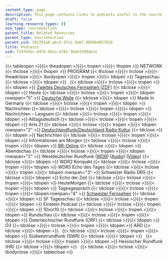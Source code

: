```yaml
---
content_type: page
description: This page contains links to podcasts useful to the course.
draft: false
learning_resource_types: []
ocw_type: CourseSection
parent_title: Related Resources
parent_type: CourseSection
parent_uid: 395761a8-abc4-3fe1-3e6f-805b64857810
title: Podcasts
uid: f297b3bc-d4fb-481a-af02-3be83299ab14
---
```

{{< tableopen >}}{{< theadopen >}}{{< tropen >}}{{< thopen >}}
NETWORK
{{< thclose >}}{{< thopen >}}
PROGRAM
{{< thclose >}}{{< trclose >}}{{< theadclose >}}{{< tbodyopen >}}{{< tropen >}}{{< tdopen >}}
Tagesschau
{{< tdclose >}}{{< tdopen >}}
 
{{< tdclose >}}{{< trclose >}}{{< tropen >}}{{< tdopen >}}
[Zweites Deutsches Fernsehen (ZDF)](http://www.zdf.de/ZDFmediathek/hauptnavigation/startseite/#/hauptnavigation/startseite)
{{< tdclose >}}{{< tdopen >}}
Heute
{{< tdclose >}}{{< trclose >}}{{< tropen >}}{{< tdopen rowspan="5" >}}
[Deutsche Welle](http://www.dw-world.de/dw/0,,9541,00.html)
{{< tdclose >}}{{< tdopen >}}
Made In Germany
{{< tdclose >}}{{< trclose >}}{{< tropen >}}{{< tdopen >}}
Nachrichten
{{< tdclose >}}{{< trclose >}}{{< tropen >}}{{< tdopen >}}
Nachrichten – Langsam
{{< tdclose >}}{{< trclose >}}{{< tropen >}}{{< tdopen >}}
Alltagsdeutsch
{{< tdclose >}}{{< trclose >}}{{< tropen >}}{{< tdopen >}}
Arts.21
{{< tdclose >}}{{< trclose >}}{{< tropen >}}{{< tdopen rowspan="2" >}}
[Deutschlandfunk/Deutschland Radio Kultur](http://www.dradio.de/podcast/)
{{< tdclose >}}{{< tdopen >}}
Nachrichten
{{< tdclose >}}{{< trclose >}}{{< tropen >}}{{< tdopen >}}
Informationen am Morgen
{{< tdclose >}}{{< trclose >}}{{< tropen >}}{{< tdopen >}}
[BR-Online](http://www.br-online.de/podcast/)
{{< tdclose >}}{{< tdopen >}}
Abendschau
{{< tdclose >}}{{< trclose >}}{{< tropen >}}{{< tdopen rowspan="2" >}}
Westdeutscher Rundfunk ([WDR](http://www.wdr.de/mediathek/html/regional/index.xml)) ([Audio](http://www.wdr.de/radio/home/podcasts/podcast_uebersicht_neu.phtml)) ([Video](http://www.wdr.de/tv/home/videopodcast/vodcast.jsp))
{{< tdclose >}}{{< tdopen >}}
WDR2 Kompakt
{{< tdclose >}}{{< trclose >}}{{< tropen >}}{{< tdopen >}}
WDR5 Echo des Tages
{{< tdclose >}}{{< trclose >}}{{< tropen >}}{{< tdopen rowspan="3" >}}
Schweizer Radio DRS
{{< tdclose >}}{{< tdopen >}}
Echo der Zeit
{{< tdclose >}}{{< trclose >}}{{< tropen >}}{{< tdopen >}}
HeuteMorgen
{{< tdclose >}}{{< trclose >}}{{< tropen >}}{{< tdopen >}}
Tagesgespräch
{{< tdclose >}}{{< trclose >}}{{< tropen >}}{{< tdopen rowspan="4" >}}
[Schweizer Fernsehen](http://www.podcast.sf.tv/)
{{< tdclose >}}{{< tdopen >}}
SF Tagesschau
{{< tdclose >}}{{< trclose >}}{{< tropen >}}{{< tdopen >}}
Einstein Podcast
{{< tdclose >}}{{< trclose >}}{{< tropen >}}{{< tdopen >}}
10vor10
{{< tdclose >}}{{< trclose >}}{{< tropen >}}{{< tdopen >}}
Rundschau
{{< tdclose >}}{{< trclose >}}{{< tropen >}}{{< tdopen >}}
Österreichischer Rundfunk (ORF)
{{< tdclose >}}{{< tdopen >}}
Ö3
{{< tdclose >}}{{< trclose >}}{{< tropen >}}{{< tdopen >}}
ARD
{{< tdclose >}}{{< tdopen >}}
 
{{< tdclose >}}{{< trclose >}}{{< tropen >}}{{< tdopen >}}
Südwestrundfunk (SWR)
{{< tdclose >}}{{< tdopen >}}
 
{{< tdclose >}}{{< trclose >}}{{< tropen >}}{{< tdopen >}}
Hessischer Rundfunk (HR)
{{< tdclose >}}{{< tdopen >}}
 
{{< tdclose >}}{{< trclose >}}{{< tbodyclose >}}{{< tableclose >}}